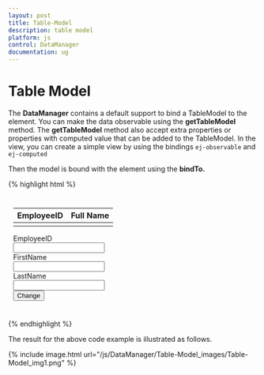 ```yaml
---
layout: post
title: Table-Model
description: table model
platform: js
control: DataManager
documentation: ug
---
```


# Table Model

The **DataManager** contains a default support to bind a TableModel to the element. You can make the data observable using the **getTableModel** method. The **getTableModel** method also accept extra properties or properties with computed value that can be added to the TableModel. In the view, you can create a simple view by using the bindings `ej-observable` and `ej-computed`

Then the model is bound with the element using the **bindTo.** 

{% highlight html %}

<body>
   <div class="datatable" style="padding:10px">
      <div class="row">
         <div class="col-md-7">
            <table id="table1" class="table table-striped table-bordered" style="width:700px">
               <thead>
                  <tr>
                     <th>EmployeeID</th>
                     <th>Full Name</th>
                  </tr>
               </thead>
               <tbody id="tbody1">
                  <tr>
                     <td ej-observe="EmployeeID"></td>
                     <td ej-computed="FullName"></td>
                  </tr>
               </tbody>
            </table>
         </div>
         <div class="col-md-5">
            <form class="form-horizontal" role="form">
               <div class="form-group">
                  <label class="col-sm-4 control-label">EmployeeID</label>
                  <div class="col-sm-8">
                     <input type="text" class="form-control" id="empId">
                  </div>
               </div>
               <div class="form-group">
                  <label class="col-sm-4 control-label">FirstName</label>
                  <div class="col-sm-8">
                     <input type="text" class="form-control" id="first">
                  </div>
               </div>
               <div class="form-group">
                  <label class="col-sm-4 control-label">LastName</label>
                  <div class="col-sm-8">
                     <input type="text" class="form-control" id="last">
                  </div>
               </div>
               <div class="form-group">
                  <div class="col-sm-offset-4 col-sm-4">
                     <button type="button" id="formsubmit" class="btn btn-default">Change</button>
                  </div>
               </div>
            </form>
         </div>
      </div>
   </div>
   <script type="text/javascript">
      $(function () {
          window.data = [{ "EmployeeID": 1, "LastName": "Davolio", "FirstName": "Nancy" },
              { "EmployeeID": 2, "LastName": "Fuller", "FirstName": "Andrew" },
              { "EmployeeID": 3, "LastName": "Leverling", "FirstName": "Janet" },
              { "EmployeeID": 4, "LastName": "Peacock", "FirstName": "Margaret" },
              { "EmployeeID": 5, "LastName": "Buchanan", "FirstName": "Steven" },
              { "EmployeeID": 6, "LastName": "Suyama", "FirstName": "Michael" }
                          ];        
          window.employees = [];          
          var dataManager = ej.DataManager(data);
          var query = ej.Query();
          var promise = dataManager.executeQuery(query);
          promise.done(function (e) {
              employees = e.getTableModel({
                  FullName: {
                      value: function () {
                          return this.FirstName + ' ' + this.LastName;
                      },
                      deps: ["FirstName", "LastName"]
                  }
              });
              employees.bindTo($("#tbody1"));
          });
      
          });
      $("#formsubmit").click(function (e) {
          var empId = parseInt($("#empId").val(), 10);
          var fName = $("#first").val();
          var lName = $("#last").val();          
          emp = employees.get(empId - 1);
          emp.set("FirstName",fName);
          emp.set("LastName",lName);
      });               
   </script>
</body>


{% endhighlight %}



The result for the above code example is illustrated as follows.



{% include image.html url="/js/DataManager/Table-Model_images/Table-Model_img1.png" %}



